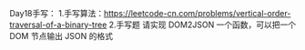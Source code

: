 Day18手写：
1.手写算法：https://leetcode-cn.com/problems/vertical-order-traversal-of-a-binary-tree
2.手写题
     请实现 DOM2JSON 一个函数，可以把一个 DOM 节点输出 JSON 的格式
